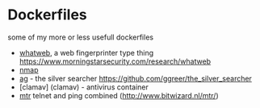 # Dockerfiles
some of my more or less usefull dockerfiles

* [whatweb](whatweb), a web fingerprinter type thing https://www.morningstarsecurity.com/research/whatweb
* [nmap](nmap) 
* [ag](ag) - the silver searcher https://github.com/ggreer/the_silver_searcher
* [clamav] (clamav) - antivirus container
* [mtr](mtr) telnet and ping combined (http://www.bitwizard.nl/mtr/)
